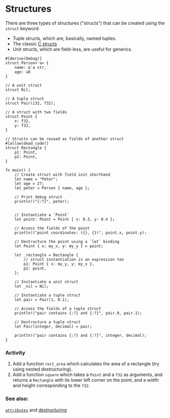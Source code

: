 # Structures

There are three types of structures ("structs") that can be created using the
`struct` keyword:

* Tuple structs, which are, basically, named tuples.
* The classic [C structs][c_struct]
* Unit structs, which are field-less, are useful for generics.

```rust,editable
#[derive(Debug)]
struct Person<'a> {
    name: &'a str,
    age: u8
}

// A unit struct
struct Nil;

// A tuple struct
struct Pair(i32, f32);

// A struct with two fields
struct Point {
    x: f32,
    y: f32,
}

// Structs can be reused as fields of another struct
#[allow(dead_code)]
struct Rectangle {
    p1: Point,
    p2: Point,
}

fn main() {
    // Create struct with field init shorthand
    let name = "Peter";
    let age = 27;
    let peter = Person { name, age };
    
    // Print debug struct
    println!("{:?}", peter);
    
    
    // Instantiate a `Point`
    let point: Point = Point { x: 0.3, y: 0.4 };

    // Access the fields of the point
    println!("point coordinates: ({}, {})", point.x, point.y);

    // Destructure the point using a `let` binding
    let Point { x: my_x, y: my_y } = point;

    let _rectangle = Rectangle {
        // struct instantiation is an expression too
        p1: Point { x: my_y, y: my_x },
        p2: point,
    };

    // Instantiate a unit struct
    let _nil = Nil;

    // Instantiate a tuple struct
    let pair = Pair(1, 0.1);

    // Access the fields of a tuple struct
    println!("pair contains {:?} and {:?}", pair.0, pair.1);

    // Destructure a tuple struct
    let Pair(integer, decimal) = pair;

    println!("pair contains {:?} and {:?}", integer, decimal);
}
```

### Activity

1. Add a function `rect_area` which calculates the area of a rectangle (try 
   using nested destructuring). 
2. Add a function `square` which takes a `Point` and a `f32` as arguments, and returns a `Rectangle` with its lower left corner on the point, and a width and height corresponding to the `f32`.

### See also:

[`attributes`][attributes] and [destructuring][destructuring]

[attributes]: /attribute.html
[c_struct]: https://en.wikipedia.org/wiki/Struct_(C_programming_language)
[destructuring]: /flow_control/match/destructuring.html

